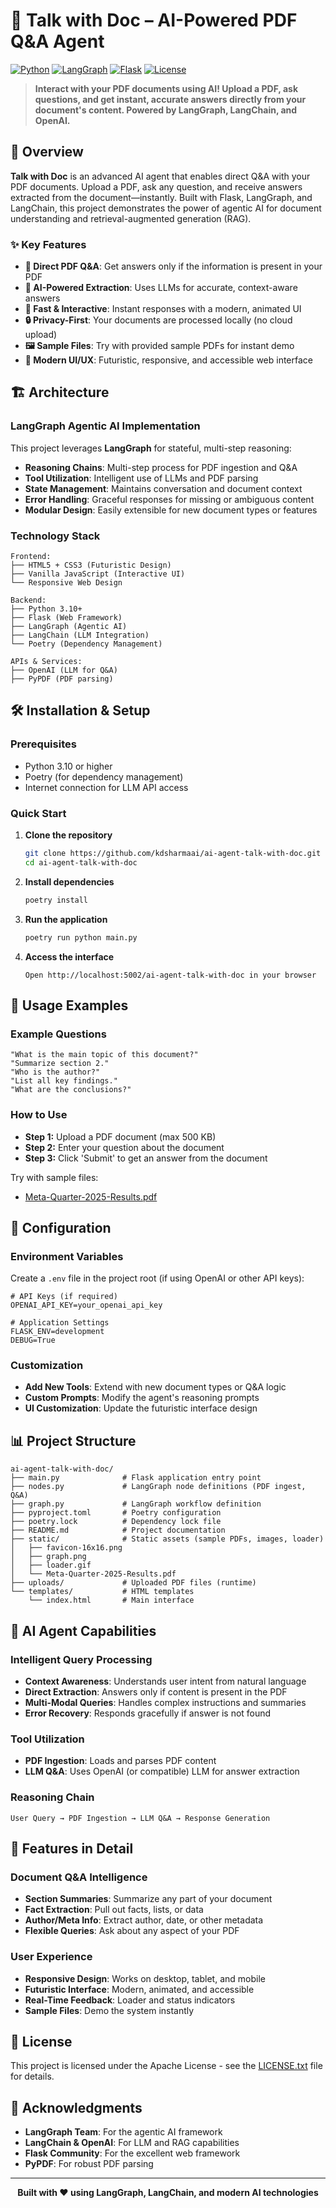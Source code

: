 # 📝 Talk with Doc – AI-Powered PDF Q&A Agent

[![Python](https://img.shields.io/badge/Python-3.10-blue.svg)](https://python.org)
[![LangGraph](https://img.shields.io/badge/LangGraph-Agentic%20AI-purple.svg)](https://langchain-ai.github.io/langgraph/)
[![Flask](https://img.shields.io/badge/Flask-Web%20Framework-green.svg)](https://flask.palletsprojects.com/)
[![License](https://img.shields.io/badge/License-Apache-yellow.svg)](https://www.apache.org/licenses/LICENSE-2.0.txt)

> **Interact with your PDF documents using AI! Upload a PDF, ask questions, and get instant, accurate answers directly from your document's content. Powered by LangGraph, LangChain, and OpenAI.**

## 🚀 Overview

**Talk with Doc** is an advanced AI agent that enables direct Q&A with your PDF documents. Upload a PDF, ask any question, and receive answers extracted from the document—instantly. Built with Flask, LangGraph, and LangChain, this project demonstrates the power of agentic AI for document understanding and retrieval-augmented generation (RAG).

### ✨ Key Features

- **📄 Direct PDF Q&A**: Get answers only if the information is present in your PDF
- **🤖 AI-Powered Extraction**: Uses LLMs for accurate, context-aware answers
- **🚀 Fast & Interactive**: Instant responses with a modern, animated UI
- **🔒 Privacy-First**: Your documents are processed locally (no cloud upload)
- **🖼️ Sample Files**: Try with provided sample PDFs for instant demo
- **🎨 Modern UI/UX**: Futuristic, responsive, and accessible web interface

## 🏗️ Architecture

### LangGraph Agentic AI Implementation

This project leverages **LangGraph** for stateful, multi-step reasoning:

- **Reasoning Chains**: Multi-step process for PDF ingestion and Q&A
- **Tool Utilization**: Intelligent use of LLMs and PDF parsing
- **State Management**: Maintains conversation and document context
- **Error Handling**: Graceful responses for missing or ambiguous content
- **Modular Design**: Easily extensible for new document types or features

### Technology Stack

```
Frontend:
├── HTML5 + CSS3 (Futuristic Design)
├── Vanilla JavaScript (Interactive UI)
└── Responsive Web Design

Backend:
├── Python 3.10+
├── Flask (Web Framework)
├── LangGraph (Agentic AI)
├── LangChain (LLM Integration)
└── Poetry (Dependency Management)

APIs & Services:
├── OpenAI (LLM for Q&A)
├── PyPDF (PDF parsing)
```

## 🛠️ Installation & Setup

### Prerequisites

- Python 3.10 or higher
- Poetry (for dependency management)
- Internet connection for LLM API access

### Quick Start

1. **Clone the repository**
   ```bash
   git clone https://github.com/kdsharmaai/ai-agent-talk-with-doc.git
   cd ai-agent-talk-with-doc
   ```

2. **Install dependencies**
   ```bash
   poetry install
   ```

3. **Run the application**
   ```bash
   poetry run python main.py
   ```

4. **Access the interface**
   ```
   Open http://localhost:5002/ai-agent-talk-with-doc in your browser
   ```

## 🎯 Usage Examples

### Example Questions
```
"What is the main topic of this document?"
"Summarize section 2."
"Who is the author?"
"List all key findings."
"What are the conclusions?"
```

### How to Use
- **Step 1:** Upload a PDF document (max 500 KB)
- **Step 2:** Enter your question about the document
- **Step 3:** Click 'Submit' to get an answer from the document

Try with sample files:
- [Meta-Quarter-2025-Results.pdf](static/Meta-Quarter-2025-Results.pdf)

## 🔧 Configuration

### Environment Variables

Create a `.env` file in the project root (if using OpenAI or other API keys):

```env
# API Keys (if required)
OPENAI_API_KEY=your_openai_api_key

# Application Settings
FLASK_ENV=development
DEBUG=True
```

### Customization

- **Add New Tools**: Extend with new document types or Q&A logic
- **Custom Prompts**: Modify the agent's reasoning prompts
- **UI Customization**: Update the futuristic interface design

## 📊 Project Structure

```
ai-agent-talk-with-doc/
├── main.py              # Flask application entry point
├── nodes.py             # LangGraph node definitions (PDF ingest, Q&A)
├── graph.py             # LangGraph workflow definition
├── pyproject.toml       # Poetry configuration
├── poetry.lock          # Dependency lock file
├── README.md            # Project documentation
├── static/              # Static assets (sample PDFs, images, loader)
│   ├── favicon-16x16.png
│   ├── graph.png
│   ├── loader.gif
│   └── Meta-Quarter-2025-Results.pdf
├── uploads/             # Uploaded PDF files (runtime)
└── templates/           # HTML templates
    └── index.html       # Main interface
```

## 🤖 AI Agent Capabilities

### Intelligent Query Processing
- **Context Awareness**: Understands user intent from natural language
- **Direct Extraction**: Answers only if content is present in the PDF
- **Multi-Modal Queries**: Handles complex instructions and summaries
- **Error Recovery**: Responds gracefully if answer is not found

### Tool Utilization
- **PDF Ingestion**: Loads and parses PDF content
- **LLM Q&A**: Uses OpenAI (or compatible) LLM for answer extraction

### Reasoning Chain
```
User Query → PDF Ingestion → LLM Q&A → Response Generation
```

## 🌟 Features in Detail

### Document Q&A Intelligence
- **Section Summaries**: Summarize any part of your document
- **Fact Extraction**: Pull out facts, lists, or data
- **Author/Meta Info**: Extract author, date, or other metadata
- **Flexible Queries**: Ask about any aspect of your PDF

### User Experience
- **Responsive Design**: Works on desktop, tablet, and mobile
- **Futuristic Interface**: Modern, animated, and accessible
- **Real-Time Feedback**: Loader and status indicators
- **Sample Files**: Demo the system instantly

## 📄 License

This project is licensed under the Apache License - see the [LICENSE.txt](LICENSE.txt) file for details.

## 🙏 Acknowledgments

- **LangGraph Team**: For the agentic AI framework
- **LangChain & OpenAI**: For LLM and RAG capabilities
- **Flask Community**: For the excellent web framework
- **PyPDF**: For robust PDF parsing

---

<div align="center">

**Built with ❤️ using LangGraph, LangChain, and modern AI technologies**

</div>
